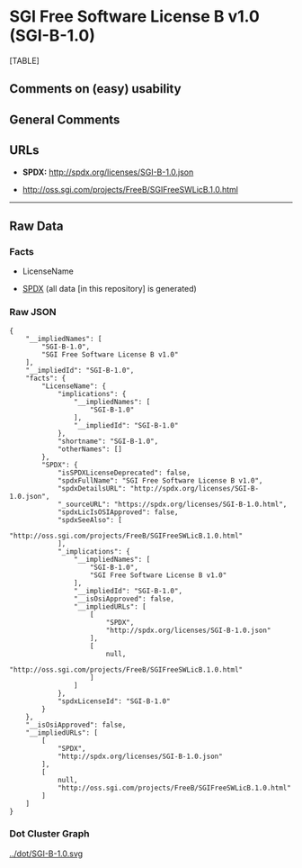 SGI Free Software License B v1.0 (SGI-B-1.0)
============================================

[TABLE]

Comments on (easy) usability
----------------------------

General Comments
----------------

URLs
----

-   **SPDX:** http://spdx.org/licenses/SGI-B-1.0.json

-   http://oss.sgi.com/projects/FreeB/SGIFreeSWLicB.1.0.html

------------------------------------------------------------------------

Raw Data
--------

### Facts

-   LicenseName

-   [SPDX](https://spdx.org/licenses/SGI-B-1.0.html "SPDX") (all data
    \[in this repository\] is generated)

### Raw JSON

    {
        "__impliedNames": [
            "SGI-B-1.0",
            "SGI Free Software License B v1.0"
        ],
        "__impliedId": "SGI-B-1.0",
        "facts": {
            "LicenseName": {
                "implications": {
                    "__impliedNames": [
                        "SGI-B-1.0"
                    ],
                    "__impliedId": "SGI-B-1.0"
                },
                "shortname": "SGI-B-1.0",
                "otherNames": []
            },
            "SPDX": {
                "isSPDXLicenseDeprecated": false,
                "spdxFullName": "SGI Free Software License B v1.0",
                "spdxDetailsURL": "http://spdx.org/licenses/SGI-B-1.0.json",
                "_sourceURL": "https://spdx.org/licenses/SGI-B-1.0.html",
                "spdxLicIsOSIApproved": false,
                "spdxSeeAlso": [
                    "http://oss.sgi.com/projects/FreeB/SGIFreeSWLicB.1.0.html"
                ],
                "_implications": {
                    "__impliedNames": [
                        "SGI-B-1.0",
                        "SGI Free Software License B v1.0"
                    ],
                    "__impliedId": "SGI-B-1.0",
                    "__isOsiApproved": false,
                    "__impliedURLs": [
                        [
                            "SPDX",
                            "http://spdx.org/licenses/SGI-B-1.0.json"
                        ],
                        [
                            null,
                            "http://oss.sgi.com/projects/FreeB/SGIFreeSWLicB.1.0.html"
                        ]
                    ]
                },
                "spdxLicenseId": "SGI-B-1.0"
            }
        },
        "__isOsiApproved": false,
        "__impliedURLs": [
            [
                "SPDX",
                "http://spdx.org/licenses/SGI-B-1.0.json"
            ],
            [
                null,
                "http://oss.sgi.com/projects/FreeB/SGIFreeSWLicB.1.0.html"
            ]
        ]
    }

### Dot Cluster Graph

[../dot/SGI-B-1.0.svg](../dot/SGI-B-1.0.svg "../dot/SGI-B-1.0.svg")
